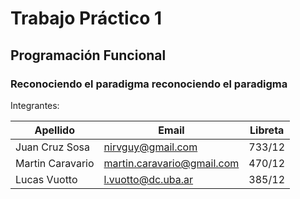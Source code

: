 # Trabajo Práctico 1 #
## Programación Funcional ##
### Reconociendo el paradigma reconociendo el paradigma ###

Integrantes:

| Apellido         | Email                       | Libreta |
| ---------------- | --------------------------- | ------- |
| Juan Cruz Sosa   |  nirvguy@gmail.com          | 733/12  |
| Martin Caravario |  martin.caravario@gmail.com | 470/12  |
| Lucas Vuotto     |  l.vuotto@dc.uba.ar         | 385/12  |
